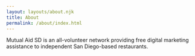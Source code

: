 ```yaml
---
layout: layouts/about.njk
title: About
permalink: /about/index.html
---
```

Mutual Aid SD is an all-volunteer network providing free digital marketing assistance to independent San Diego-based restaurants.
